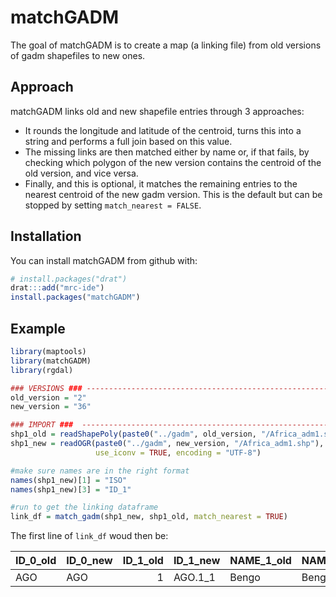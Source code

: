 
<!-- README.md is generated from README.Rmd. Please edit that file -->
matchGADM
=========

The goal of matchGADM is to create a map (a linking file) from old versions of gadm shapefiles to new ones.

Approach
--------

matchGADM links old and new shapefile entries through 3 approaches:

-   It rounds the longitude and latitude of the centroid, turns this into a string and performs a full join based on this value.
-   The missing links are then matched either by name or, if that fails, by checking which polygon of the new version contains the centroid of the old version, and vice versa.
-   Finally, and this is optional, it matches the remaining entries to the nearest centroid of the new gadm version. This is the default but can be stopped by setting `match_nearest = FALSE`.

Installation
------------

You can install matchGADM from github with:

``` r
# install.packages("drat")
drat:::add("mrc-ide")
install.packages("matchGADM")
```

Example
-------

``` r
library(maptools)
library(matchGADM)
library(rgdal)

### VERSIONS ### --------------------------------------------------------------------------------------------
old_version = "2"
new_version = "36"

### IMPORT ###  ---------------------------------------------------------------------------------------------
shp1_old = readShapePoly(paste0("../gadm", old_version, "/Africa_adm1.shp"))
shp1_new = readOGR(paste0("../gadm", new_version, "/Africa_adm1.shp"),
                   use_iconv = TRUE, encoding = "UTF-8")

#make sure names are in the right format
names(shp1_new)[1] = "ISO"
names(shp1_new)[3] = "ID_1"

#run to get the linking dataframe
link_df = match_gadm(shp1_new, shp1_old, match_nearest = TRUE)
```

The first line of `link_df` woud then be:

| ID\_0\_old | ID\_0\_new |  ID\_1\_old| ID\_1\_new | NAME\_1\_old | NAME\_1\_new |  lon\_old|  lon\_new|   lat\_old|   lat\_new|
|:-----------|:-----------|-----------:|:-----------|:-------------|:-------------|---------:|---------:|----------:|----------:|
| AGO        | AGO        |           1| AGO.1\_1   | Bengo        | Bengo        |  13.88142|  13.88142|  -8.977751|  -8.977752|
